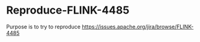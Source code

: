 # Reproduce-FLINK-4485
Purpose is to try to reproduce https://issues.apache.org/jira/browse/FLINK-4485
